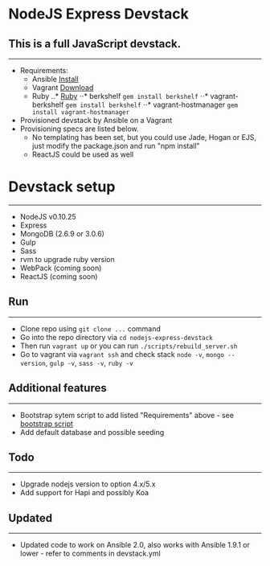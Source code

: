 NodeJS Express Devstack
============
## This is a full JavaScript devstack. ##
-------------------
 - Requirements:
    - Ansible [Install](https://docs.ansible.com/ansible/intro_installation.html)
    - Vagrant [Download](https://www.vagrantup.com/downloads.html)
    - Ruby
        ..* [Ruby](https://www.ruby-lang.org/en/)
        ⋅⋅* berkshelf `gem install berkshelf`
        ⋅⋅* vagrant-berkshelf `gem install berkshelf`
        ⋅⋅* vagrant-hostmanager `gem install vagrant-hostmanager`
 - Provisioned devstack by Ansible on a Vagrant
 - Provisioning specs are listed below.
   - No templating has been set, but you could use Jade, Hogan or EJS, just modify the package.json and run "npm install"
   - ReactJS could be used as well

# Devstack setup #
-------------------
- NodeJS v0.10.25
- Express
- MongoDB (2.6.9 or 3.0.6)
- Gulp
- Sass
- rvm to upgrade ruby version
- WebPack (coming soon)
- ReactJS (coming soon)

## Run ##
-------------------
- Clone repo using `git clone ...` command
- Go into the repo directory via `cd nodejs-express-devstack`
- Then run `vagrant up` or you can run `./scripts/rebuild_server.sh`
- Go to vagrant via `vagrant ssh` and check stack `node -v`, `mongo --version`, `gulp -v`, `sass -v`, `ruby -v`

## Additional features ##
-------------------
- Bootstrap sytem script to add listed "Requirements" above - see [bootstrap script](https://github.com/rvansant2/playground/tree/master/scripts_playground/bash_playground/macos_devtools_bootstrap)
- Add default database and possible seeding

## Todo ##
-------------------
- Upgrade nodejs version to option 4.x/5.x
- Add support for Hapi and possibly Koa

## Updated ##
-------------------
- Updated code to work on Ansible 2.0, also works with Ansible 1.9.1 or lower - refer to comments in devstack.yml
